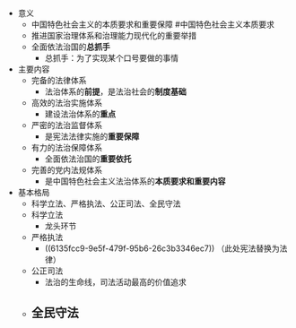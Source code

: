 - 意义
	- 中国特色社会主义的本质要求和重要保障 #中国特色社会主义本质要求
	- 推进国家治理体系和治理能力现代化的重要举措
	- 全面依法治国的**总抓手**
		- 总抓手：为了实现某个口号要做的事情
- 主要内容
	- 完备的法律体系
		- 法治体系的**前提**，是法治社会的**制度基础**
	- 高效的法治实施体系
		- 建设法治体系的**重点**
	- 严密的法治监督体系
		- 是宪法法律实施的**重要保障**
	- 有力的法治保障体系
		- 全面依法治国的**重要依托**
	- 完善的党内法规体系
		- 是中国特色社会主义法治体系的**本质要求和重要内容**
- 基本格局
	- 科学立法、严格执法、公正司法、全民守法
	- 科学立法
		- 龙头环节
	- 严格执法
		- ((6135fcc9-9e5f-479f-95b6-26c3b3346ec7)) （此处宪法替换为法律）
	- 公正司法
		- 法治的生命线，司法活动最高的价值追求
	- 全民守法
		-